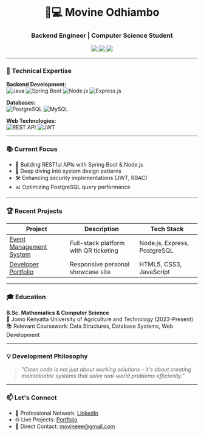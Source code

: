 <h1 align="center">👨💻 Movine Odhiambo</h1>
<h3 align="center">Backend Engineer | Computer Science Student</h3>

<p align="center">
  <a href="https://www.linkedin.com/in/movine-odhiambo-5b4b5935a/">
    <img src="https://img.shields.io/badge/LinkedIn-0077B5?style=for-the-badge&logo=linkedin&logoColor=white">
  </a>
  <a href="https://movine-portfolio.vercel.app/">
    <img src="https://img.shields.io/badge/Portfolio-%23000000.svg?style=for-the-badge&logo=vercel&logoColor=white">
  </a>
  <a href="mailto:movineee@gmail.com">
    <img src="https://img.shields.io/badge/Gmail-D14836?style=for-the-badge&logo=gmail&logoColor=white">
  </a>
</p>

---

### 🚀 Technical Expertise

**Backend Development:**  
![Java](https://img.shields.io/badge/Java-ED8B00?style=flat&logo=openjdk&logoColor=white)
![Spring Boot](https://img.shields.io/badge/Spring_Boot-6DB33F?style=flat&logo=springboot&logoColor=white)
![Node.js](https://img.shields.io/badge/Node.js-43853D?style=flat&logo=nodedotjs&logoColor=white)
![Express.js](https://img.shields.io/badge/Express.js-404D59?style=flat)

**Databases:**  
![PostgreSQL](https://img.shields.io/badge/PostgreSQL-316192?style=flat&logo=postgresql&logoColor=white)
![MySQL](https://img.shields.io/badge/MySQL-005C84?style=flat&logo=mysql&logoColor=white)

**Web Technologies:**  
![REST API](https://img.shields.io/badge/REST_API-FF6C37?style=flat&logo=rest&logoColor=white)
![JWT](https://img.shields.io/badge/JWT-000000?style=flat&logo=jsonwebtokens&logoColor=white)

---

### 📚 Current Focus

- 🔭 Building RESTful APIs with Spring Boot & Node.js
- 🌱 Deep diving into system design patterns
- 🛠️ Enhancing security implementations (JWT, RBAC)
- 📊 Optimizing PostgreSQL query performance

---

### 🏆 Recent Projects

| Project | Description | Tech Stack |
|---------|-------------|------------|
| [Event Management System](https://github.com/Movineo/event-system) | Full-stack platform with QR ticketing | Node.js, Express, PostgreSQL |
| [Developer Portfolio](https://movine-portfolio.vercel.app/) | Responsive personal showcase site | HTML5, CSS3, JavaScript |

---

### 🎓 Education

**B.Sc. Mathematics & Computer Science**  
📍 Jomo Kenyatta University of Agriculture and Technology (2023-Present)  
📚 Relevant Coursework: Data Structures, Database Systems, Web Development

---

### 💡 Development Philosophy

> *"Clean code is not just about working solutions - it's about creating maintainable systems that solve real-world problems efficiently."*

---

### 📫 Let's Connect

- 💼 Professional Network: [LinkedIn](https://www.linkedin.com/in/movine-odhiambo-5b4b5935a/)
- 🌐 Live Projects: [Portfolio](https://movine-portfolio.vercel.app/)
- 📧 Direct Contact: [movineee@gmail.com](mailto:movineee@gmail.com)


